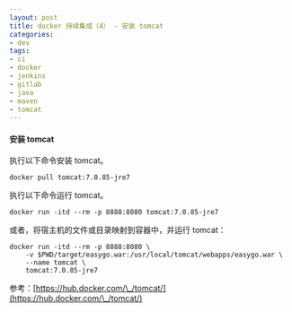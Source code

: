 ```yaml
---
layout: post
title: docker 持续集成（4） - 安装 tomcat
categories:
- dev
tags:
- ci
- docker
- jenkins
- gitlab
- java
- maven
- tomcat
---
```


#### 安装 tomcat

执行以下命令安装 tomcat。

    docker pull tomcat:7.0.85-jre7

执行以下命令运行 tomcat。

    docker run -itd --rm -p 8888:8080 tomcat:7.0.85-jre7

或者，将宿主机的文件或目录映射到容器中，并运行 tomcat：

    docker run -itd --rm -p 8888:8080 \
        -v $PWD/target/easygo.war:/usr/local/tomcat/webapps/easygo.war \
        --name tomcat \
        tomcat:7.0.85-jre7

参考：[https://hub.docker.com/\_/tomcat/](https://hub.docker.com/\_/tomcat/)

